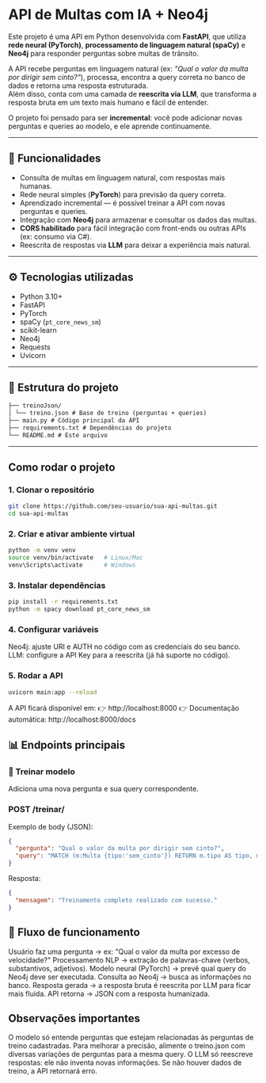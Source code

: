 # API de Multas com IA + Neo4j

Este projeto é uma API em Python desenvolvida com **FastAPI**, que utiliza **rede neural (PyTorch)**, **processamento de linguagem natural (spaCy)** e **Neo4j** para responder perguntas sobre multas de trânsito.

A API recebe perguntas em linguagem natural (ex: *"Qual o valor da multa por dirigir sem cinto?"*), processa, encontra a query correta no banco de dados e retorna uma resposta estruturada.  
Além disso, conta com uma camada de **reescrita via LLM**, que transforma a resposta bruta em um texto mais humano e fácil de entender.

O projeto foi pensado para ser **incremental**: você pode adicionar novas perguntas e queries ao modelo, e ele aprende continuamente.

---

## 📌 Funcionalidades

- Consulta de multas em linguagem natural, com respostas mais humanas.  
- Rede neural simples (**PyTorch**) para previsão da query correta.  
- Aprendizado incremental — é possível treinar a API com novas perguntas e queries.  
- Integração com **Neo4j** para armazenar e consultar os dados das multas.  
- **CORS habilitado** para fácil integração com front-ends ou outras APIs (ex: consumo via C#).  
- Reescrita de respostas via **LLM** para deixar a experiência mais natural.  

---

## ⚙️ Tecnologias utilizadas

- Python 3.10+  
- FastAPI  
- PyTorch  
- spaCy (`pt_core_news_sm`)  
- scikit-learn  
- Neo4j  
- Requests  
- Uvicorn  

---

## 📂 Estrutura do projeto
```txt
├── treinoJson/
│ └── treino.json # Base de treino (perguntas + queries)
├── main.py # Código principal da API
├── requirements.txt # Dependências do projeto
└── README.md # Este arquivo
```



---

## Como rodar o projeto

### 1. Clonar o repositório
```bash
git clone https://github.com/seu-usuario/sua-api-multas.git
cd sua-api-multas
```

### 2. Criar e ativar ambiente virtual
```bash
python -m venv venv
source venv/bin/activate   # Linux/Mac
venv\Scripts\activate      # Windows
```

### 3. Instalar dependências
```bash
pip install -r requirements.txt
python -m spacy download pt_core_news_sm
```

### 4. Configurar variáveis
Neo4j: ajuste URI e AUTH no código com as credenciais do seu banco.
LLM: configure a API Key para a reescrita (já há suporte no código).

### 5. Rodar a API
```bash
uvicorn main:app --reload
```

A API ficará disponível em:
👉 http://localhost:8000
👉 Documentação automática: http://localhost:8000/docs

## 📊 Endpoints principais
### 🔹 Treinar modelo
Adiciona uma nova pergunta e sua query correspondente.

### POST /treinar/
Exemplo de body (JSON):
```json
{
  "pergunta": "Qual o valor da multa por dirigir sem cinto?",
  "query": "MATCH (m:Multa {tipo:'sem_cinto'}) RETURN m.tipo AS tipo, m.valor AS valor, m.artigo AS artigo, m.pontos AS pontos"
}
```
Resposta:
```json
{
  "mensagem": "Treinamento completo realizado com sucesso."
}
```

## 🧩 Fluxo de funcionamento

Usuário faz uma pergunta → ex: "Qual o valor da multa por excesso de velocidade?"
Processamento NLP → extração de palavras-chave (verbos, substantivos, adjetivos).
Modelo neural (PyTorch) → prevê qual query do Neo4j deve ser executada.
Consulta ao Neo4j → busca as informações no banco.
Resposta gerada → a resposta bruta é reescrita por LLM para ficar mais fluida.
API retorna → JSON com a resposta humanizada.

## Observações importantes

O modelo só entende perguntas que estejam relacionadas às perguntas de treino cadastradas.
Para melhorar a precisão, alimente o treino.json com diversas variações de perguntas para a mesma query.
O LLM só reescreve respostas: ele não inventa novas informações.
Se não houver dados de treino, a API retornará erro.
